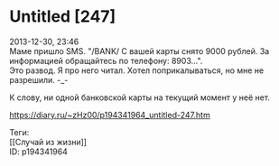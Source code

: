 Untitled [247]
===============

   
 2013-12-30, 23:46   
  Маме пришло SMS. "/BANK/ С вашей карты снято 9000 рублей. За информацией обращайтесь по телефону: 8903...".   
 Это развод. Я про него читал. Хотел поприкалываться, но мне не разрешили. -\_-   
   
 К слову, ни одной банковской карты на текущий момент у неё нет.   
    
 <https://diary.ru/~zHz00/p194341964_untitled-247.htm>   
   
 Теги:   
 [[Случай из жизни]]   
 ID: p194341964